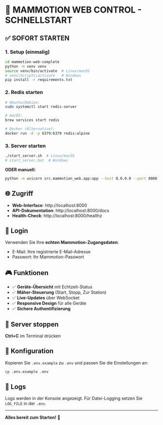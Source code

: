 # 🚀 MAMMOTION WEB CONTROL - SCHNELLSTART

## ✅ SOFORT STARTEN

### 1. Setup (einmalig)
```bash
cd mammotion-web-complete
python -m venv venv
source venv/bin/activate  # Linux/macOS
# venv\Scripts\activate   # Windows
pip install -r requirements.txt
```

### 2. Redis starten
```bash
# Ubuntu/Debian:
sudo systemctl start redis-server

# macOS:
brew services start redis

# Docker (Alternative):
docker run -d -p 6379:6379 redis:alpine
```

### 3. Server starten
```bash
./start_server.sh  # Linux/macOS
# start_server.bat  # Windows
```

**ODER manuell:**
```bash
python -m uvicorn src.mammotion_web.app:app --host 0.0.0.0 --port 8000 --reload
```

## 🌐 Zugriff
- **Web-Interface**: http://localhost:8000
- **API-Dokumentation**: http://localhost:8000/docs
- **Health-Check**: http://localhost:8000/healthz

## 🔐 Login
Verwenden Sie Ihre **echten Mammotion-Zugangsdaten**:
- E-Mail: Ihre registrierte E-Mail-Adresse
- Passwort: Ihr Mammotion-Passwort

## 🎮 Funktionen
- ✅ **Geräte-Übersicht** mit Echtzeit-Status
- ✅ **Mäher-Steuerung** (Start, Stopp, Zur Station)
- ✅ **Live-Updates** über WebSocket
- ✅ **Responsive Design** für alle Geräte
- ✅ **Sichere Authentifizierung**

## 🛑 Server stoppen
**Ctrl+C** im Terminal drücken

## 🔧 Konfiguration
Kopieren Sie `.env.example` zu `.env` und passen Sie die Einstellungen an:
```bash
cp .env.example .env
```

## 📝 Logs
Logs werden in der Konsole angezeigt. Für Datei-Logging setzen Sie `LOG_FILE` in der `.env`.

---
**Alles bereit zum Starten!** 🎉
